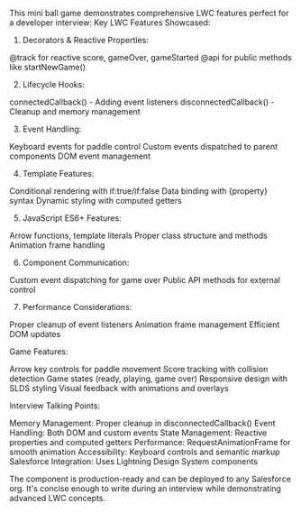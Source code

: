 This mini ball game demonstrates comprehensive LWC features perfect for a developer interview:
Key LWC Features Showcased:
1. Decorators & Reactive Properties:

@track for reactive score, gameOver, gameStarted
@api for public methods like startNewGame()

2. Lifecycle Hooks:

connectedCallback() - Adding event listeners
disconnectedCallback() - Cleanup and memory management

3. Event Handling:

Keyboard events for paddle control
Custom events dispatched to parent components
DOM event management

4. Template Features:

Conditional rendering with if:true/if:false
Data binding with {property} syntax
Dynamic styling with computed getters

5. JavaScript ES6+ Features:

Arrow functions, template literals
Proper class structure and methods
Animation frame handling

6. Component Communication:

Custom event dispatching for game over
Public API methods for external control

7. Performance Considerations:

Proper cleanup of event listeners
Animation frame management
Efficient DOM updates

Game Features:

Arrow key controls for paddle movement
Score tracking with collision detection
Game states (ready, playing, game over)
Responsive design with SLDS styling
Visual feedback with animations and overlays

Interview Talking Points:

Memory Management: Proper cleanup in disconnectedCallback()
Event Handling: Both DOM and custom events
State Management: Reactive properties and computed getters
Performance: RequestAnimationFrame for smooth animation
Accessibility: Keyboard controls and semantic markup
Salesforce Integration: Uses Lightning Design System components

The component is production-ready and can be deployed to any Salesforce org. It's concise enough to write during an interview while demonstrating advanced LWC concepts.